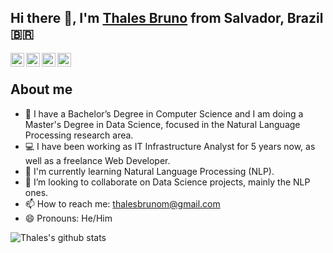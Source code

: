 ## Hi there 👋, I'm [Thales Bruno](https://thalesbruno.github.io) from Salvador, Brazil 🇧🇷

<!--<a href="https://twitter.com/thlsbrn">
  <img align="left" alt="Thales' Twitter" width="22px" src="https://upload.wikimedia.org/wikipedia/pt/thumb/3/3d/Twitter_logo_2012.svg/1200px-Twitter_logo_2012.svg.png" />
</a>-->
<a href="https://dev.to/thalesbruno">
  <img align="left" alt="Thales' Dev.to" width="22px" src="https://cdn.worldvectorlogo.com/logos/devto.svg" />
</a>
<a href="https://t.me/thalesbruno">
  <img align="left" alt="Thales' Telegram" width="22px" src="https://4.bp.blogspot.com/-IUDvPAuE9Rg/XE9Muo_8D-I/AAAAAAAAHdE/vDGQsIXh4GM8qdInx9AHPq984Q9P4BEQgCK4BGAYYCw/s1600/Icon-Telegram.png" />
</a>
<a href="https://www.instagram.com/thlsbrn/" target="_blank">
  <img align="left" alt="Thales' Instagram" width="22px" src="https://upload.wikimedia.org/wikipedia/commons/thumb/9/96/Instagram.svg/1200px-Instagram.svg.png" />
</a>
<a href="https://www.reddit.com/user/thlsbrn/">
  <img align="left" alt="Thales' Reddit" width="22px" src="https://2.bp.blogspot.com/-r3brlD_9eHg/XDz5bERnBMI/AAAAAAAAG2Y/XfivK0eVkiQej2t-xfmlNL6MlSQZkvcEACK4BGAYYCw/s1600/logo%2Breddit.png" />
</a>
</br>

## About me

- 🔭 I have a Bachelor’s Degree in Computer Science and I am doing a Master's Degree in Data Science, focused in the Natural Language Processing research area.
- 💻 I have been working as IT Infrastructure Analyst for 5 years now, as well as a freelance Web Developer.
- 🌱 I'm currently learning Natural Language Processing (NLP). 
- 👯 I’m looking to collaborate on Data Science projects, mainly the NLP ones.
- 📫 How to reach me: [thalesbrunom@gmail.com](mailto:thalesbrunom+github@gmail.com)
- 😄 Pronouns: He/Him

![Thales's github stats](https://github-readme-stats.vercel.app/api?username=thalesbruno&show_icons=true&hide_border=true)


<!--
**thalesbruno/thalesbruno** is a ✨ _special_ ✨ repository because its `README.md` (this file) appears on your GitHub profile.

Here are some ideas to get you started:

- 🔭 I’m currently working on ...
- 🌱 I’m currently learning ...
- 👯 I’m looking to collaborate on ...
- 🤔 I’m looking for help with ...
- 💬 Ask me about ...
- 📫 How to reach me: ...
- 😄 Pronouns: He/Him
- ⚡ Fun fact: ...
-->
